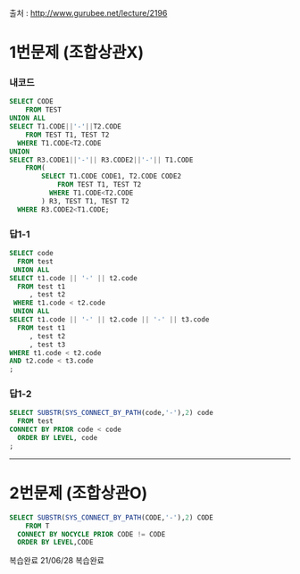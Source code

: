 출처 : http://www.gurubee.net/lecture/2196

# 1번문제 (조합상관X)
### 내코드
```SQL
SELECT CODE
    FROM TEST
UNION ALL
SELECT T1.CODE||'-'||T2.CODE
    FROM TEST T1, TEST T2
  WHERE T1.CODE<T2.CODE
UNION
SELECT R3.CODE1||'-'|| R3.CODE2||'-'|| T1.CODE
    FROM(
        SELECT T1.CODE CODE1, T2.CODE CODE2
            FROM TEST T1, TEST T2
          WHERE T1.CODE<T2.CODE
        ) R3, TEST T1, TEST T2
  WHERE R3.CODE2<T1.CODE;
```

### 답1-1
```SQL
SELECT code
  FROM test
 UNION ALL
SELECT t1.code || '-' || t2.code
  FROM test t1
     , test t2
 WHERE t1.code < t2.code
 UNION ALL
SELECT t1.code || '-' || t2.code || '-' || t3.code
  FROM test t1
     , test t2
     , test t3
WHERE t1.code < t2.code
AND t2.code < t3.code
;
```
### 답1-2
```SQL
SELECT SUBSTR(SYS_CONNECT_BY_PATH(code,'-'),2) code
  FROM test
CONNECT BY PRIOR code < code
  ORDER BY LEVEL, code
;
```

----
# 2번문제 (조합상관O)
```SQL
SELECT SUBSTR(SYS_CONNECT_BY_PATH(CODE,'-'),2) CODE
	FROM T
  CONNECT BY NOCYCLE PRIOR CODE != CODE
  ORDER BY LEVEL,CODE
```
복습완료 21/06/28
복습완료
